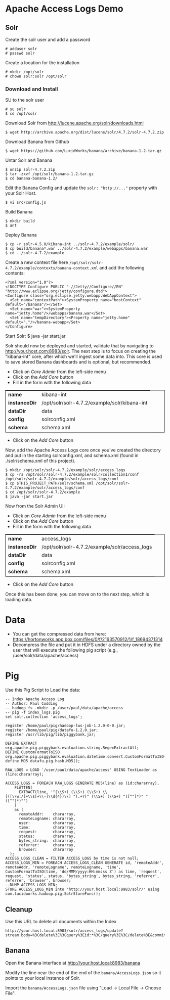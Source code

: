 # Apache Access Logs Demo

## Solr

Create the solr user and add a password

    # adduser solr
    # passwd solr

Create a location for the installation

    # mkdir /opt/solr
    # chown solr:solr /opt/solr

### Download and Install

SU to the solr user

    # su solr
    $ cd /opt/solr

Download Solr from http://lucene.apache.org/solr/downloads.html

    $ wget http://archive.apache.org/dist/lucene/solr/4.7.2/solr-4.7.2.zip
    
Download Banana from Github

    $ wget https://github.com/LucidWorks/banana/archive/banana-1.2.tar.gz
    
Untar Solr and Banana

    $ unzip solr-4.7.2.zip
    $ tar -zxvf /opt/solr/banana-1.2.tar.gz
    $ cd banana-banana-1.2/

Edit the Banana Config and update the `solr: "http://..."` property with your Solr Host.

    $ vi src/config.js
    
Build Banana

    $ mkdir build
    $ ant

Deploy Banana    

    $ cp -r solr-4.5.0/kibana-int ../solr-4.7.2/example/solr/
    $ cp build/banana*.war ../solr-4.7.2/example/webapps/banana.war
    $ cd ../solr-4.7.2/example

Create a new context file here `/opt/solr/solr-4.7.2/example/contexts/banana-context.xml` and add the following contents:

    <?xml version="1.0"?>
    <!DOCTYPE Configure PUBLIC "-//Jetty//Configure//EN" "http://www.eclipse.org/jetty/configure.dtd">
    <Configure class="org.eclipse.jetty.webapp.WebAppContext">
      <Set name="contextPath"><SystemProperty name="hostContext" default="/banana"/></Set>
      <Set name="war"><SystemProperty name="jetty.home"/>/webapps/banana.war</Set>
      <Set name="tempDirectory"><Property name="jetty.home" default="."/>/banana-webapp</Set>
    </Configure>

Start Solr: 
    $ java -jar start.jar

Solr should now be deployed and started, validate that by navigating to http://your.host.com:8983/solr.  The next step is to focus on creating the "kibana-int" core, after which we'll ingest some data into.  This core is used to save stored Banana dashboards and is optional, but recommended.

 * Click on *Core Admin* from the left-side menu
 * Click on the *Add Core* button
 * Fill in the form with the following data

<table style="border: 1px solid black">
    <tr><td><strong>name</strong></td><td>kibana-int</td></tr>
    <tr><td><strong>instanceDir</strong></td><td>/opt/solr/solr-4.7.2/example/solr/kibana-int</td></tr>
    <tr><td><strong>dataDir</strong></td><td>data</td></tr>
    <tr><td><strong>config</strong></td><td>solrconfig.xml</td></tr>
    <tr><td><strong>schema</strong></td><td>schema.xml</td></tr>
</table>

 * Click on the *Add Core* button

Now, add the Apache Access Logs core once you've created the directory and put in the starting solrconfig.xml, and schema.xml (found in ./solr/schema.xml of this project).

    $ mkdir /opt/solr/solr-4.7.2/example/solr/access_logs
    $ cp -ra /opt/solr/solr-4.7.2/example/solr/collection1/conf /opt/solr/solr-4.7.2/example/solr/access_logs/conf
    $ cp $THIS_PROJECT_PATH/solr/schema.xml /opt/solr/solr-4.7.2/example/solr/access_logs/conf
    $ cd /opt/solr/solr-4.7.2/example
    $ java -jar start.jar

Now from the Solr Admin UI:

 * Click on *Core Admin* from the left-side menu
 * Click on the *Add Core* button
 * Fill in the form with the following data

<table style="border: 1px solid black">
    <tr><td><strong>name</strong></td><td>access_logs</td></tr>
    <tr><td><strong>instanceDir</strong></td><td>/opt/solr/solr-4.7.2/example/solr/access_logs</td></tr>
    <tr><td><strong>dataDir</strong></td><td>data</td></tr>
    <tr><td><strong>config</strong></td><td>solrconfig.xml</td></tr>
    <tr><td><strong>schema</strong></td><td>schema.xml</td></tr>
</table>

 * Click on the *Add Core* button
 
Once this has been done, you can move on to the next step, which is loading data.

# Data

  * You can get the compressed data from here: https://hortonworks.app.box.com/files/0/f/2163570912/1/f_18694371314
  * Decompress the file and put it in HDFS under a directory owned by the user that will execute the following pig script (e.g., /user/solr/data/apache/access)
  
# Pig

Use this Pig Script to Load the data:

    -- Index Apache Access Log
    -- Author: Paul Codding
    -- hadoop fs -mkdir -p /user/paul/data/apache/access
    -- pig -f index_logs.pig
    set solr.collection 'access_logs';

    register /home/paul/pig/hadoop-lws-job-1.2.0-0-0.jar;
    register /home/paul/pig/datafu-1.2.0.jar;
    register /usr/lib/pig/lib/piggybank.jar;

    DEFINE EXTRACT org.apache.pig.piggybank.evaluation.string.RegexExtractAll;
    DEFINE CustomFormatToISO org.apache.pig.piggybank.evaluation.datetime.convert.CustomFormatToISO();
    define MD5 datafu.pig.hash.MD5();

    RAW_LOGS = LOAD '/user/paul/data/apache/access' USING TextLoader as (line:chararray);

    ACCESS_LOGS = FOREACH RAW_LOGS GENERATE MD5(line) as (id:chararray), 
        FLATTEN( 
          EXTRACT(line, '^(\\S+) (\\S+) (\\S+) \\[([\\w:/]+\\s[+\\-]\\d{4})\\] "(.+?)" (\\S+) (\\S+) "([^"]*)" "([^"]*)"')
        ) 
        as (
          remoteAddr:    chararray, 
          remoteLogname: chararray, 
          user:          chararray, 
          time:          chararray, 
          request:       chararray,
          status:        chararray, 
          bytes_string:  chararray, 
          referrer:      chararray, 
          browser:       chararray
      );
    ACCESS_LOGS_CLEAN = FILTER ACCESS_LOGS by time is not null;
    ACCESS_LOGS_MIN = FOREACH ACCESS_LOGS_CLEAN GENERATE id, 'remoteAddr', remoteAddr, 'remoteLogname', remoteLogname, 'time', CustomFormatToISO(time, 'dd/MMM/yyyy:HH:mm:ss Z') as time, 'request', request, 'status', status, 'bytes_string', bytes_string, 'referrer', referrer, 'browser', browser;
    --DUMP ACCESS_LOGS_MIN;
    STORE ACCESS_LOGS_MIN into 'http://your.host.local:8983/solr/' using com.lucidworks.hadoop.pig.SolrStoreFunc();

## Cleanup

Use this URL to delete all documents within the Index

    http://your.host.local:8983/solr/access_logs/update?stream.body=%3Cdelete%3E%3Cquery%3Eid:*%3C/query%3E%3C/delete%3E&commit=true
    
## Banana

Open the Banana interface at http://your.host.local:8983/banana 

Modify the line near the end of the end of the `banana/AccessLogs.json` so it points to your local instance of Solr.

Import the `banana/AccessLogs.json` file using "Load -> Local File -> Choose File".
